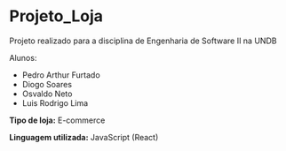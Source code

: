 # Projeto_Loja

Projeto realizado para a disciplina de Engenharia de Software II na UNDB  

Alunos:  
- Pedro Arthur Furtado  
- Diogo Soares  
- Osvaldo Neto  
- Luis Rodrigo Lima  

**Tipo de loja:** E-commerce

**Linguagem utilizada:** JavaScript (React)
